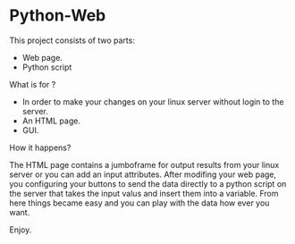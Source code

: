 # Python-Web
This project consists of two parts:
* Web page.
* Python script

What is for ?
- In order to make your changes on your linux server without login to the server.
- An HTML page.
- GUI.

How it happens?

The HTML page contains a jumboframe for output results from your linux server or you can add an input attributes.
After modifing your web page, you configuring your buttons to send the data directly to a python script on the server that takes the input valus and insert them into a variable. 
From here things became easy and you can play with the data how ever you want.

Enjoy.
